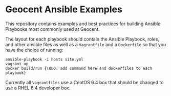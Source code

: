 Geocent Ansible Examples
===========

This repository contains examples and best practices for building Ansible Playbooks most commonly used at Geocent.

The layout for each playbook should contain the Ansible Playbook, roles, and other ansible files as well as a `Vagrantfile` and a `Dockerfile` so that you have the choice of running:

    ansible-playbook -i hosts site.yml
    vagrant up
    docker build/run {TODO: add command here and dockerfiles to each playbook}
    

Currently all `Vagrantfiles` use a CentOS 6.4 box that should be changed to use a RHEL 6.4 developer box.
